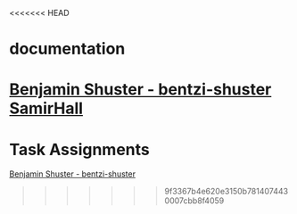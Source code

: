 <<<<<<< HEAD
# documentation
[Benjamin Shuster - bentzi-shuster](./bentzi-shuster.md)
[SamirHall](./ska46.md)
=======
# Task Assignments
[Benjamin Shuster - bentzi-shuster](./bentzi-shuster.md)
>>>>>>> 9f3367b4e620e3150b7814074430007cbb8f4059
